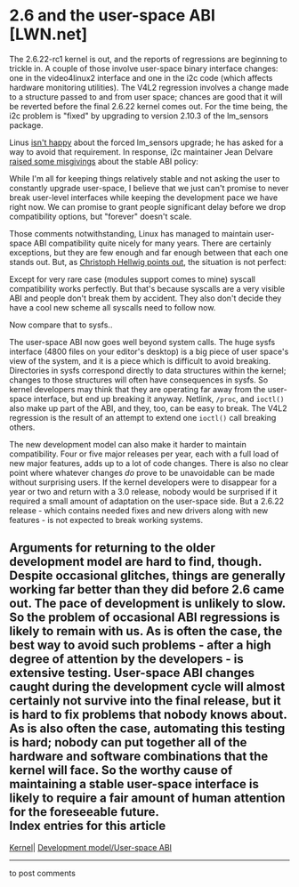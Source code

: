 # 2.6 and the user-space ABI [LWN.net]

The 2.6.22-rc1 kernel is out, and the reports of regressions are beginning to trickle in. A couple of those involve user-space binary interface changes: one in the video4linux2 interface and one in the i2c code (which affects hardware monitoring utilities). The V4L2 regression involves a change made to a structure passed to and from user space; chances are good that it will be reverted before the final 2.6.22 kernel comes out. For the time being, the i2c problem is "fixed" by upgrading to version 2.10.3 of the lm_sensors package. 

Linus [isn't happy](/Articles/234358/) about the forced lm_sensors upgrade; he has asked for a way to avoid that requirement. In response, i2c maintainer Jean Delvare [raised some misgivings](/Articles/234359/) about the stable ABI policy: 

While I'm all for keeping things relatively stable and not asking the user to constantly upgrade user-space, I believe that we just can't promise to never break user-level interfaces while keeping the development pace we have right now. We can promise to grant people significant delay before we drop compatibility options, but "forever" doesn't scale. 

Those comments notwithstanding, Linux has managed to maintain user-space ABI compatibility quite nicely for many years. There are certainly exceptions, but they are few enough and far enough between that each one stands out. But, as [Christoph Hellwig points out](/Articles/234364/), the situation is not perfect: 

Except for very rare case (modules support comes to mine) syscall compatibility works perfectly. But that's because syscalls are a very visible ABI and people don't break them by accident. They also don't decide they have a cool new scheme all syscalls need to follow now. 

Now compare that to sysfs.. 

The user-space ABI now goes well beyond system calls. The huge sysfs interface (4800 files on your editor's desktop) is a big piece of user space's view of the system, and it is a piece which is difficult to avoid breaking. Directories in sysfs correspond directly to data structures within the kernel; changes to those structures will often have consequences in sysfs. So kernel developers may think that they are operating far away from the user-space interface, but end up breaking it anyway. Netlink, `/proc`, and `ioctl()` also make up part of the ABI, and they, too, can be easy to break. The V4L2 regression is the result of an attempt to extend one `ioctl()` call breaking others. 

The new development model can also make it harder to maintain compatibility. Four or five major releases per year, each with a full load of new major features, adds up to a lot of code changes. There is also no clear point where whatever changes _do_ prove to be unavoidable can be made without surprising users. If the kernel developers were to disappear for a year or two and return with a 3.0 release, nobody would be surprised if it required a small amount of adaptation on the user-space side. But a 2.6.22 release - which contains needed fixes and new drivers along with new features - is not expected to break working systems. 

Arguments for returning to the older development model are hard to find, though. Despite occasional glitches, things are generally working far better than they did before 2.6 came out. The pace of development is unlikely to slow. So the problem of occasional ABI regressions is likely to remain with us. As is often the case, the best way to avoid such problems - after a high degree of attention by the developers - is extensive testing. User-space ABI changes caught during the development cycle will almost certainly not survive into the final release, but it is hard to fix problems that nobody knows about. As is also often the case, automating this testing is hard; nobody can put together all of the hardware and software combinations that the kernel will face. So the worthy cause of maintaining a stable user-space interface is likely to require a fair amount of human attention for the foreseeable future.  
Index entries for this article  
---  
[Kernel](/Kernel/Index)| [Development model/User-space ABI](/Kernel/Index#Development_model-User-space_ABI)  
  


* * *

to post comments 
